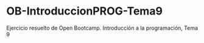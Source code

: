 # OB-IntroduccionPROG-Tema9
Ejercicio resuelto de Open Bootcamp. Introducción a la programación, Tema 9
